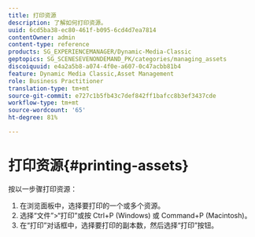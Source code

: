 ```yaml
---
title: 打印资源
description: 了解如何打印资源。
uuid: 6cd5ba38-ec80-461f-b095-6cd4d7ea7814
contentOwner: admin
content-type: reference
products: SG_EXPERIENCEMANAGER/Dynamic-Media-Classic
geptopics: SG_SCENESEVENONDEMAND_PK/categories/managing_assets
discoiquuid: e4a2a5b8-a074-4f0e-a607-0c47acbb81b4
feature: Dynamic Media Classic,Asset Management
role: Business Practitioner
translation-type: tm+mt
source-git-commit: e727c1b5fb43c7def842ff1bafcc8b3ef3437cde
workflow-type: tm+mt
source-wordcount: '65'
ht-degree: 81%

---
```



# 打印资源{#printing-assets}

按以一步骤打印资源：

1. 在浏览面板中，选择要打印的一个或多个资源。
1. 选择“文件”>“打印”或按 Ctrl+P (Windows) 或 Command+P (Macintosh)。
1. 在“打印”对话框中，选择要打印的副本数，然后选择“打印”按钮。

